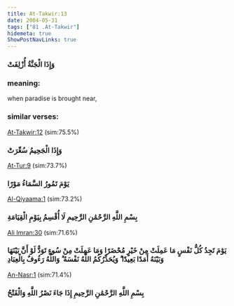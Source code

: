 ```yaml
---
title: At-Takwir:13
date: 2004-05-31
tags: ["81 .At-Takwir"]
hidemeta: true 
ShowPostNavLinks: true 
---
```

### وَإِذَا الْجَنَّةُ أُزْلِفَتْ
### meaning: 
when paradise is brought near,
### similar verses: 

[At-Takwir:12](/81/12) (sim:75.5%)

### وَإِذَا الْجَحِيمُ سُعِّرَتْ

[At-Tur:9](/52/9) (sim:73.7%)

### يَوْمَ تَمُورُ السَّمَاءُ مَوْرًا

[Al-Qiyaama:1](/75/1) (sim:73.2%)

### بِسْمِ اللَّهِ الرَّحْمَٰنِ الرَّحِيمِ لَا أُقْسِمُ بِيَوْمِ الْقِيَامَةِ

[Ali Imran:30](/3/30) (sim:71.6%)

### يَوْمَ تَجِدُ كُلُّ نَفْسٍ مَا عَمِلَتْ مِنْ خَيْرٍ مُحْضَرًا وَمَا عَمِلَتْ مِنْ سُوءٍ تَوَدُّ لَوْ أَنَّ بَيْنَهَا وَبَيْنَهُ أَمَدًا بَعِيدًا ۗ وَيُحَذِّرُكُمُ اللَّهُ نَفْسَهُ ۗ وَاللَّهُ رَءُوفٌ بِالْعِبَادِ

[An-Nasr:1](/110/1) (sim:71.4%)

### بِسْمِ اللَّهِ الرَّحْمَٰنِ الرَّحِيمِ إِذَا جَاءَ نَصْرُ اللَّهِ وَالْفَتْحُ
